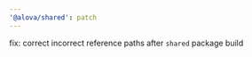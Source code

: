 ```yaml
---
'@alova/shared': patch
---
```


fix: correct incorrect reference paths after `shared` package build
